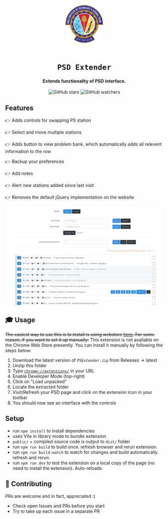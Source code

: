 <div align="center">
    <a href="http://psd.bits-pilani.ac.in/">
        <img src="./public/icon.png" alt="BITS Pilani" width="120" height="120" />
    </a>
    <br /><br />
    <h1><code>PSD Extender</code></h1>
    <h4>Extends functionality of PSD interface.</h4>

![GitHub stars](https://img.shields.io/github/stars/mehulmpt/ps-extender?style=social)
![GitHub watchers](https://img.shields.io/github/watchers/mehulmpt/ps-extender?label=Watch&style=social)

</div>

## Features

👉 Adds controls for swapping PS station

👉 Select and move multiple stations

👉 Adds button to view problem bank, which automatically adds all relevent information to the row

👉 Backup your preferences

👉 Add notes

👉 Alert new stations added since last visit

👉 Removes the default jQuery implementation on the website

![Screenshot of the preference page with this extension enabled](.github/images/screenshot.png)

## 🎓 Usage

~~The easiest way to use this is to install is using webstore [here](http://bit.ly/ps-extender). For some reason, if you want to set it up manually:~~
This extension is not available on the Chrome Web Store presently. You can install it manually by following the steps below:

1. Download the latest version of `PSExtender.zip` from Releases -> latest
1. Unzip this folder
1. Type [`chrome://extensions/`](chrome://extensions/) in your URL
1. Enable Developer Mode (top-right)
1. Click on "Load unpacked"
1. Locate the extracted folder
1. Visit/Refresh your PSD page and click on the extension icon in your toolbar
1. You should now see an interface with the controls

## Setup

- run `npm install` to install dependencies
- uses Vite in library mode to bundle extension
- `public/` + compiled source code is output to `dist/` folder
- run `npm run build` to build once. refresh browser and rerun extension.
- run `npm run build:watch` to watch for changes and build automatically. refresh and rerun.
- run `npm run dev` to test the extension on a local copy of the page (no need to install the extension). Auto-reloads

## 🚀 Contributing

PRs are welcome and in fact, appreciated :)

- Check open Issues and PRs before you start
- Try to take up each issue in a separate PR
